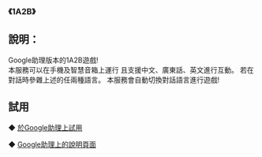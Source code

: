 ### 《1A2B》

說明：
-------
Google助理版本的1A2B遊戲!  
本服務可以在手機及智慧音箱上運行
且支援中文、廣東話、英文進行互動。
若在對話時參雜上述的任兩種語言。
本服務會自動切換對話語言進行遊戲!
  
試用
-------
◆ [於Google助理上試用](https://assistant.google.com/services/invoke/uid/00000052af06dae7)
  
◆ [Google助理上的說明頁面](https://assistant.google.com/services/a/uid/00000052af06dae7)
